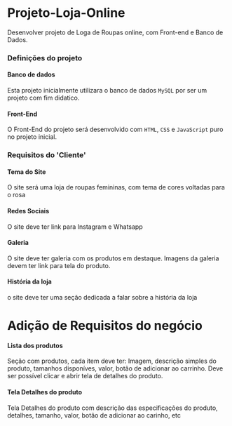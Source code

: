 # Projeto-Loja-Online
Desenvolver projeto de Loga de Roupas online, com Front-end e Banco de Dados.
### Definições do projeto
#### Banco de dados
Esta projeto inicialmente utilizara o banco de dados `MySQL` por ser um projeto com fim didatico.
#### Front-End
O Front-End do projeto será desenvolvido com `HTML`, `CSS` e `JavaScript` puro no projeto inicial.
### Requisitos do 'Cliente'
#### Tema do Site
O site será uma loja de roupas femininas, com tema de cores voltadas para o rosa
#### Redes Sociais
O site deve ter link para Instagram e Whatsapp
#### Galeria 
O site deve ter galeria com os produtos em destaque.
Imagens da galeria devem ter link para tela do produto.
#### História da loja
o site deve ter uma seção dedicada a falar sobre a história da loja
# Adição de Requisitos do negócio
#### Lista dos produtos
Seção com produtos, cada item deve ter: Imagem, descrição simples do produto, tamanhos disponíves, valor, botão de adicionar ao carrinho.
Deve ser possível clicar e abrir tela de detalhes do produto.
#### Tela Detalhes do produto
Tela Detalhes do produto com descrição das especificações do produto, detalhes,  tamanho, valor, botão de adicionar ao carinho, etc
